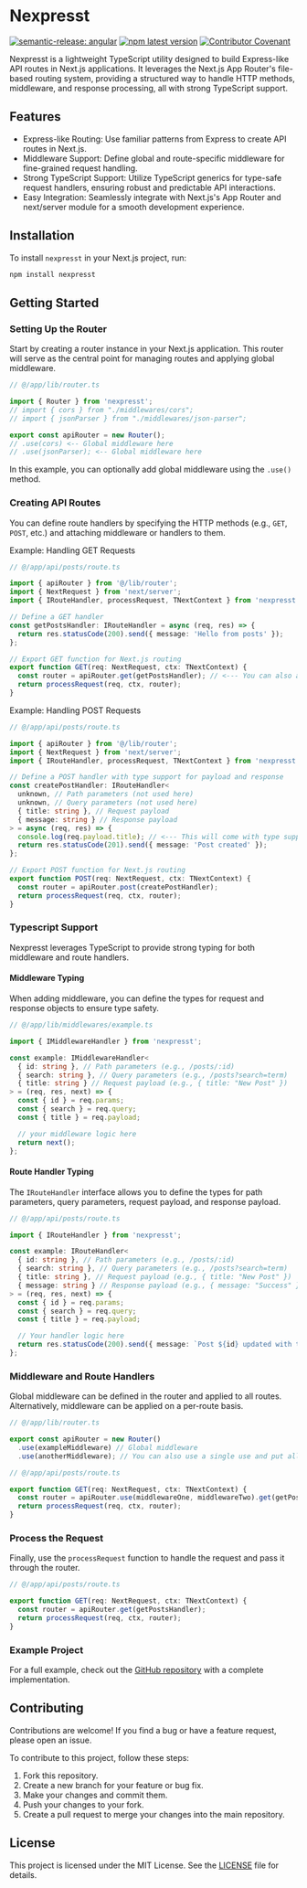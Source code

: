 # Nexpresst

[![semantic-release: angular](https://img.shields.io/badge/semantic--release-angular-e10079?logo=semantic-release)](https://github.com/semantic-release/semantic-release) [![npm latest version](https://img.shields.io/npm/v/nexpresst/latest.svg)](https://www.npmjs.com/package/nexpresst) [![Contributor Covenant](https://img.shields.io/badge/Contributor%20Covenant-2.1-4baaaa.svg)](code_of_conduct.md)

Nexpresst is a lightweight TypeScript utility designed to build Express-like API routes in Next.js applications. It leverages the Next.js App Router's file-based routing system, providing a structured way to handle HTTP methods, middleware, and response processing, all with strong TypeScript support.

## Features

- Express-like Routing: Use familiar patterns from Express to create API routes in Next.js.
- Middleware Support: Define global and route-specific middleware for fine-grained request handling.
- Strong TypeScript Support: Utilize TypeScript generics for type-safe request handlers, ensuring robust and predictable API interactions.
- Easy Integration: Seamlessly integrate with Next.js's App Router and next/server module for a smooth development experience.

## Installation

To install `nexpresst` in your Next.js project, run:

```bash
npm install nexpresst
```

## Getting Started

### Setting Up the Router

Start by creating a router instance in your Next.js application. This router will serve as the central point for managing routes and applying global middleware.

```typescript
// @/app/lib/router.ts

import { Router } from 'nexpresst';
// import { cors } from "./middlewares/cors";
// import { jsonParser } from "./middlewares/json-parser";

export const apiRouter = new Router();
// .use(cors) <-- Global middleware here
// .use(jsonParser); <-- Global middleware here
```

In this example, you can optionally add global middleware using the `.use()` method.

### Creating API Routes

You can define route handlers by specifying the HTTP methods (e.g., `GET`, `POST`, etc.) and attaching middleware or handlers to them.

Example: Handling GET Requests

```typescript
// @/app/api/posts/route.ts

import { apiRouter } from '@/lib/router';
import { NextRequest } from 'next/server';
import { IRouteHandler, processRequest, TNextContext } from 'nexpresst';

// Define a GET handler
const getPostsHandler: IRouteHandler = async (req, res) => {
  return res.statusCode(200).send({ message: 'Hello from posts' });
};

// Export GET function for Next.js routing
export function GET(req: NextRequest, ctx: TNextContext) {
  const router = apiRouter.get(getPostsHandler); // <--- You can also append route specific middlewares here
  return processRequest(req, ctx, router);
}
```

Example: Handling POST Requests

```typescript
// @/app/api/posts/route.ts

import { apiRouter } from '@/lib/router';
import { NextRequest } from 'next/server';
import { IRouteHandler, processRequest, TNextContext } from 'nexpresst';

// Define a POST handler with type support for payload and response
const createPostHandler: IRouteHandler<
  unknown, // Path parameters (not used here)
  unknown, // Query parameters (not used here)
  { title: string }, // Request payload
  { message: string } // Response payload
> = async (req, res) => {
  console.log(req.payload.title); // <--- This will come with type support
  return res.statusCode(201).send({ message: 'Post created' });
};

// Export POST function for Next.js routing
export function POST(req: NextRequest, ctx: TNextContext) {
  const router = apiRouter.post(createPostHandler);
  return processRequest(req, ctx, router);
}
```

### Typescript Support

Nexpresst leverages TypeScript to provide strong typing for both middleware and route handlers.

#### Middleware Typing

When adding middleware, you can define the types for request and response objects to ensure type safety.

```typescript
// @/app/lib/middlewares/example.ts

import { IMiddlewareHandler } from 'nexpresst';

const example: IMiddlewareHandler<
  { id: string }, // Path parameters (e.g., /posts/:id)
  { search: string }, // Query parameters (e.g., /posts?search=term)
  { title: string } // Request payload (e.g., { title: "New Post" })
> = (req, res, next) => {
  const { id } = req.params;
  const { search } = req.query;
  const { title } = req.payload;

  // your middleware logic here
  return next();
};
```

#### Route Handler Typing

The `IRouteHandler` interface allows you to define the types for path parameters, query parameters, request payload, and response payload.

```typescript
// @/app/api/posts/route.ts

import { IRouteHandler } from 'nexpresst';

const example: IRouteHandler<
  { id: string }, // Path parameters (e.g., /posts/:id)
  { search: string }, // Query parameters (e.g., /posts?search=term)
  { title: string }, // Request payload (e.g., { title: "New Post" })
  { message: string } // Response payload (e.g., { message: "Success" })
> = (req, res, next) => {
  const { id } = req.params;
  const { search } = req.query;
  const { title } = req.payload;

  // Your handler logic here
  return res.statusCode(200).send({ message: `Post ${id} updated with title: ${title}` });
};
```

### Middleware and Route Handlers

Global middleware can be defined in the router and applied to all routes. Alternatively, middleware can be applied on a per-route basis.

```typescript
// @/app/lib/router.ts

export const apiRouter = new Router()
  .use(exampleMiddleware) // Global middleware
  .use(anotherMiddleware); // You can also use a single use and put all middlewares inside separated by commas
```

```typescript
// @/app/api/posts/route.ts

export function GET(req: NextRequest, ctx: TNextContext) {
  const router = apiRouter.use(middlewareOne, middlewareTwo).get(getPostsHandler);
  return processRequest(req, ctx, router);
}
```

### Process the Request

Finally, use the `processRequest` function to handle the request and pass it through the router.

```typescript
// @/app/api/posts/route.ts

export function GET(req: NextRequest, ctx: TNextContext) {
  const router = apiRouter.get(getPostsHandler);
  return processRequest(req, ctx, router);
}
```

### Example Project

For a full example, check out the [GitHub repository](https://github.com/demirtasdurmus/next-express) with a complete implementation.

## Contributing

Contributions are welcome! If you find a bug or have a feature request, please open an issue.

To contribute to this project, follow these steps:

1. Fork this repository.
2. Create a new branch for your feature or bug fix.
3. Make your changes and commit them.
4. Push your changes to your fork.
5. Create a pull request to merge your changes into the main repository.

## License

This project is licensed under the MIT License. See the [LICENSE](LICENSE) file for details.
